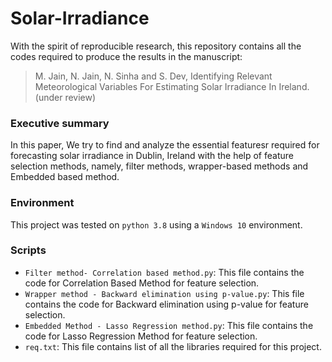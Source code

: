 # Solar-Irradiance
With the spirit of reproducible research, this repository contains all the codes required to produce the results in the manuscript:

> M. Jain, N. Jain, N. Sinha and S. Dev, Identifying Relevant Meteorological Variables For Estimating Solar Irradiance In Ireland. (under review)

### Executive summary
In this paper, We try to find and analyze the essential featuresr required for forecasting solar irradiance in Dublin, Ireland with the help of feature selection methods, namely, filter methods, wrapper-based methods and Embedded based method. 

### Environment 
This project was tested on `python 3.8` using a `Windows 10` environment.

### Scripts
+ `Filter method- Correlation based method.py`: This file contains the code for Correlation Based Method for feature selection.
+ `Wrapper method - Backward elimination using p-value.py`: This file contains the code for Backward elimination using p-value for feature selection.
+ `Embedded Method - Lasso Regression method.py`: This file contains the code for Lasso Regression Method for feature selection.
+ `req.txt`: This file contains list of all the libraries required for this project.
